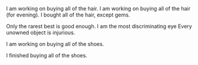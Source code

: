 I am working on buying all of the hair.
I am working on buying all of the hair (for evening).
I bought all of the hair, except gems.

Only the rarest best is good enough.
I am the most discriminating eye
Every unowned object is injurious.

I am working on buying all of the shoes.

I finished buying all of the shoes.